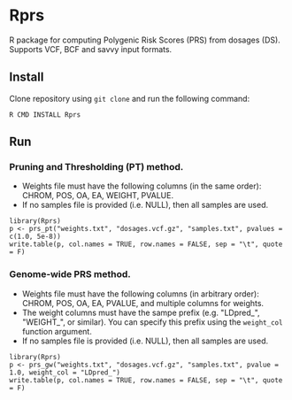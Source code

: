 # Rprs
R package for computing Polygenic Risk Scores (PRS) from dosages (DS).
Supports VCF, BCF and savvy input formats.

## Install
Clone repository using `git clone` and run the following command:
```
R CMD INSTALL Rprs
```

## Run

### Pruning and Thresholding (PT) method.

- Weights file must have the following columns (in the same order): CHROM, POS, OA, EA, WEIGHT, PVALUE.
- If no samples file is provided (i.e. NULL), then all samples are used.

```
library(Rprs)
p <- prs_pt("weights.txt", "dosages.vcf.gz", "samples.txt", pvalues = c(1.0, 5e-8))
write.table(p, col.names = TRUE, row.names = FALSE, sep = "\t", quote = F)
```

### Genome-wide PRS method.

- Weights file must have the following columns (in arbitrary order): CHROM, POS, OA, EA, PVALUE, and multiple columns for weights.
- The weight columns must have the sampe prefix (e.g. "LDpred_", "WEIGHT_", or similar). You can specify this prefix using the `weight_col` function argument.
- If no samples file is provided (i.e. NULL), then all samples are used.

```
library(Rprs)
p <- prs_gw("weights.txt", "dosages.vcf.gz", "samples.txt", pvalue = 1.0, weight_col = "LDpred_")
write.table(p, col.names = TRUE, row.names = FALSE, sep = "\t", quote = F)
```
